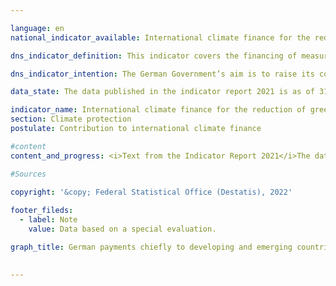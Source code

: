 ```yaml
---

language: en    
national_indicator_available: International climate finance for the reduction of greenhouse gases and adaptation to climate change    

dns_indicator_definition: This indicator covers the financing of measures to reduce greenhouse gases, adapt to climate change and/or take climate-related action to preserve biodiversity and protect forests (specifically, projects for the conservation and sustainable management of forests as well as reforestation within the REDD+ framework). The measures chiefly take place in developing and emerging countries and are financed using German budgetc funds (including grant elements of development loans).    

dns_indicator_intention: The German Government’s aim is to raise its contribution to international climate finance to EUR 4 billion from public funds and grant elements of development loans by 2020, thereby doubling the target value for 2014, which was EUR 2 billion. In the decisions contained in the Addendum to the Paris Agreement, the industrialised countries reaffirmed their 2009 commitment to collectively provide USD 100 billion from public funds and from private sources mobilised by public funds, every year from 2020 to 2025, for work to mitigate and adapt to climate change in developing countries.    

data_state: The data published in the indicator report 2021 is as of 31.12.2020. The data shown on the DNS-Online-Platform is updated regularly, so that more current data may be available online than published in the indicator report 2021.    

indicator_name: International climate finance for the reduction of greenhouse gases and adaptation to climate change    
section: Climate protection    
postulate: Contribution to international climate finance    

#content     
content_and_progress: <i>Text from the Indicator Report 2021</i>The data for this indicator are derived from reporting carried out under the EU Regulation on a mechanism for monitoring greenhouse gas emissions. The source of the annually collected data is the Federal Ministry for Economic Cooperation and Development, which also reports in this context on climate finance from other federal ministries. In the case of bilateral climate finance, expenditure is calculated on the basis of funds allocated; in the case of multilateral climate finance and contributions to energy and climate funds, it is calculated on the basis of funds actually paid. The indicator also includes climate finance that is attributed to donors pro rata on the basis of their contributions to multilateral funds managed by development banks. As climate finance primarily benefits developing countries, it is considered to be part of official development expenditure (see indicator 17.1).<br>In 2019, Germany committed or provided EUR 4.34 billion in public funds for international climate finance for the reduction of greenhouse gases and adaptation to climate change. Compared with the previous year, when climate finance amounted to EUR 3.37 billion, this represents an increase of 29%. The target for 2020 – to reach EUR 4 billion – was thus met a year early. In 2019, 44% of climate finance went to fund projects to reduce emissions, while 25% went towards adaptation to climate change. The remaining 31% was used to finance horizontal measures. As the horizontal measures serve both the reduction and adaptation efforts, the final split in 2019, as in previous years, shows more funds being used for emissions reduction (59%) than for adaptation (41%).<br>14% of climate finance, or EUR 588 million, was provided through multilateral channels in 2019. EUR 248 million of that can be attributed to Germany on the basis of the climate-related shares of Germany’s contributions to multilateral development banks, the Global Environment Facility and the International Fund for Agricultural Development. Germany provides the remaining EUR 340 million through multilateral institutions and contributions to international climate funds.<br>In addition to official climate finance from public funds, Kreditanstalt für Wiederaufbau (KfW) and DEG (Deutsche Investitions- und Entwicklungsgesellschaft) also provide climate-related loans with funds from the market. These represent mobilised public climate finance and are not included in the indicator. In 2019, the resources mobilised in this way amounted to approximately EUR 2.47 billion, compared with EUR 3.25 billion the previous year. Here too, more funding went towards emissions reduction (86%) than adaptation (14%).    

#Sources    
    
copyright: '&copy; Federal Statistical Office (Destatis), 2022'    

footer_fileds:
  - label: Note
    value: Data based on a special evaluation.    

graph_title: German payments chiefly to developing and emerging countries for climate finance    

    
---
```



<div>
  <div class="my-header">
    <h3>
      </a>
    </h3>
  </div>
  <div class="my-header-note">
  </div>
</div>
